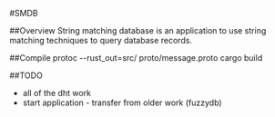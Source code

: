 #SMDB

##Overview
String matching database is an application to use string matching techniques to query database records.

##Compile
protoc --rust_out=src/ proto/message.proto
cargo build

##TODO
- all of the dht work
- start application - transfer from older work (fuzzydb)
